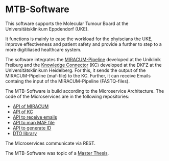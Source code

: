 # MTB-Software
This software supports the Molecular Tumour Board at the Universitätsklinikum Eppdendorf (UKE).

It functions is mainly to ease the workload for the phyiscians the UKE, improve effectiveness and patient safety and provide a further to step to a more digitiliased healthcare system.

The software integrates the <a href="https://github.com/AG-Boerries/MIRACUM-Pipe-docker">MIRACUM-Pipeline</a> developed at the Uniklinik Freiburg and the <a href="https://www.dkfz.de/de/clinical-trial-office/knowledgeconnector.html">Knowledge Connector</a> (KC) developed at the DKFZ at the Universitätsklinikum Heidelberg.
For this, it sends the output of the MIRACUM-Pipeline (maf-file) to the KC. Further, it can receive Emails containg the input of the MIRACUM-Pipeline (FASTQ-files).

The MTB-Software is build according to the Microservice Architecture. The code of the Microservices are in the following repositories:
<ul>
<li><a href="https://github.com/JK-hype/de.uke.iam.mtb.miracumapi">API of MIRACUM</a></li>
<li><a href="https://github.com/JK-hype/de.uke.iam.mtb.kcapi.git">API of KC</a></li>
<li><a href="https://github.com/JK-hype/de.uke.iam.mtb.emailapi">API to receive emails</a></li>
<li><a href="https://github.com/JK-hype/de.uke.iam.mtb.mafmapper">API to map MAF file</a></li>
<li><a href="https://github.com/JK-hype/de.uke.iam.mtb.idgenerator">API to generate ID</a></li>
<li><a href="https://github.com/JK-hype/de.uke.iam.mtb.dto/tree/develop">DTO library</a></li>
</ul>

The Microservices communicate via REST.

The MTB-Software was topic of a <a href="https://d120f1e.online-server.cloud/index.php/s/SEQJxBH6Lmtitt9">Master Thesis</a>.
